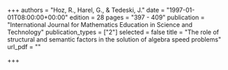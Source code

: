 +++
authors = "Hoz, R., Harel, G., & Tedeski, J."
date = "1997-01-01T08:00:00+00:00"
edition = 28
pages = "397 - 409"
publication = "International Journal for Mathematics Education in Science and Technology"
publication_types = ["2"]
selected = false
title = "The role of structural and semantic factors in the solution of algebra speed problems"
url_pdf = ""

+++
